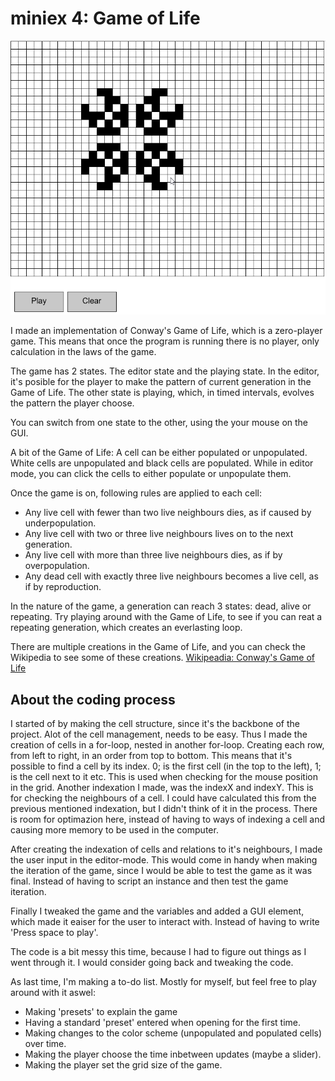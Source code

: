 # miniex 4: Game of Life

![Screenshot of the project](miniEx4_GameOfLife.png?raw=true "Screenshot of the project")

I made an implementation of Conway's Game of Life, which is a zero-player game. This means that once the program is running there is no player, only calculation in the laws of the game. 

The game has 2 states. The editor state and the playing state. In the editor, it's posible for the player to make the pattern of current generation in the Game of Life. The other state is playing, which, in timed intervals, evolves the pattern the player choose.

You can switch from one state to the other, using the your mouse on the GUI. 


A bit of the Game of Life:
A cell can be either populated or unpopulated. White cells are unpopulated and black cells are populated. While in editor mode, you can click the cells to either populate or unpopulate them.

Once the game is on, following rules are applied to each cell:
* Any live cell with fewer than two live neighbours dies, as if caused by underpopulation.
* Any live cell with two or three live neighbours lives on to the next generation.
* Any live cell with more than three live neighbours dies, as if by overpopulation.
* Any dead cell with exactly three live neighbours becomes a live cell, as if by reproduction.

In the nature of the game, a generation can reach 3 states: dead, alive or repeating.
Try playing around with the Game of Life, to see if you can reat a repeating generation, which creates an everlasting loop.

There are multiple creations in the Game of Life, and you can check the Wikipedia to see some of these creations.
[Wikipeadia: Conway's Game of Life](https://en.wikipedia.org/wiki/Conway's_Game_of_Life)

## About the coding process
I started of by making the cell structure, since it's the backbone of the project. Alot of the cell management, needs to be easy. Thus I made the creation of cells in a for-loop, nested in another for-loop. Creating each row, from left to right, in an order from top to bottom. This means that it's possible to find a cell by its index. 0; is the first cell (in the top to the left), 1; is the cell next to it etc. This is used when checking for the mouse position in the grid.
Another indexation I made, was the indexX and indexY. This is for checking the neighbours of a cell. I could have calculated this from the previous mentioned indexation, but I didn't think of it in the process. There is room for optimazion here, instead of having to ways of indexing a cell and causing more memory to be used in the computer.

After creating the indexation of cells and relations to it's neighbours, I made the user input in the editor-mode. This would come in handy when making the iteration of the game, since I would be able to test the game as it was final. Instead of having to script an instance and then test the game iteration.

Finally I tweaked the game and the variables and added a GUI element, which made it eaiser for the user to interact with. Instead of having to write 'Press space to play'. 

The code is a bit messy this time, because I had to figure out things as I went through it. I would consider going back and tweaking the code. 

As last time, I'm making a to-do list. Mostly for myself, but feel free to play around with it aswel:
* Making 'presets' to explain the game
* Having a standard 'preset' entered when opening for the first time.
* Making changes to the color scheme (unpopulated and populated cells) over time.
* Making the player choose the time inbetween updates (maybe a slider).
* Making the player set the grid size of the game.